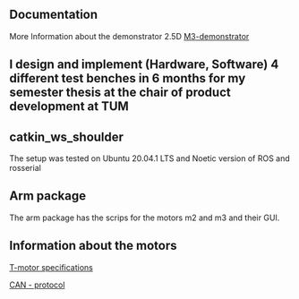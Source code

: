 ## Documentation

More Information about the demonstrator 2.5D [M3-demonstrator](https://www.mec.ed.tum.de/lpl/forschung/abgeschlossene-projekte/diva/)

I design and implement (Hardware, Software) 4 different test benches in 6 months for my semester thesis at the chair of product development at TUM 
----

## catkin_ws_shoulder

The setup was tested on Ubuntu 20.04.1 LTS and  Noetic version of ROS and rosserial


## Arm package

The arm package has the scrips for the motors m2 and m3 and their GUI.

## Information about the motors

[T-motor specifications](https://store-en.tmotor.com/goods.php?id=1138)

[CAN - protocol](https://store-en.tmotor.com/goods.php?id=981)


